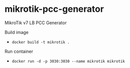 # mikrotik-pcc-generator
MikroTik v7 LB PCC Generator

Build image

- `docker build -t mikrotik .`

Run container

- `docker run -d -p 3030:3030 --name mikrotik mikrotik`
